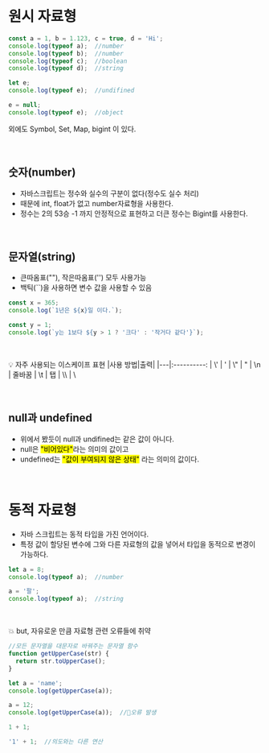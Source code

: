 # 원시 자료형
``` javascript
const a = 1, b = 1.123, c = true, d = 'Hi';
console.log(typeof a);  //number
console.log(typeof b);  //number
console.log(typeof c);  //boolean
console.log(typeof d);  //string
```

``` javascript
let e;
console.log(typeof e);  //undifined

e = null;
console.log(typeof e);  //object
```
외에도 Symbol, Set, Map, bigint 이 있다.

<br/>

## 숫자(number)
- 자바스크립트는 정수와 실수의 구분이 없다(정수도 실수 처리)
- 때문에 int, float가 없고 number자료형을 사용한다.
- 정수는 2의 53승 -1 까지 안정적으로 표현하고 더큰 정수는 Bigint를 사용한다.
  
<br/>

## 문자열(string)
- 큰따옴표(""), 작은따옴표('') 모두 사용가능
- 백틱(``)을 사용하면 변수 값을 사용할 수 있음

  
``` javascript
const x = 365;
console.log(`1년은 ${x}일 이다.`);

const y = 1;
console.log(`y는 1보다 ${y > 1 ? '크다' : '작거다 같다'}`);
```

<br/>

  
💡 자주 사용되는 이스케이프 표현
|사용 방법|출력|
|---|:----------:
| \\'	| '
| \\"	| "
| \n	| 줄바꿈
| \t	| 탭
| \\\	| \

<br/>

## null과 undefined
- 위에서 봤듯이 null과 undifined는 같은 값이 아니다.
- null은 <mark>"비어있다"</mark>라는 의미의 값이고
- undefined는 <mark>"값이 부여되지 않은 상태"</mark> 라는 의미의 값이다.

<br/>

# 동적 자료형
- 자바 스크립트는 동적 타입을 가진 언어이다.
- 특정 값이 할당된 변수에 그와 다른 자료형의 값을 넣어서 타입을 동적으로 변경이 가능하다.  

``` javascript
let a = 8;
console.log(typeof a);  //number

a = '팔';
console.log(typeof a);  //string
```

<br/>

💥 but, 자유로운 만큼 자료형 관련 오류들에 취약

``` javascript
//모든 문자열을 대문자로 바꿔주는 문자열 함수
function getUpperCase(str) {
  return str.toUpperCase();
}

let a = 'name';
console.log(getUpperCase(a));

a = 12;
console.log(getUpperCase(a));  //🚫오류 발생
```

``` javascript
1 + 1;
```

``` javascript
'1' + 1;  //의도와는 다른 연산
```


